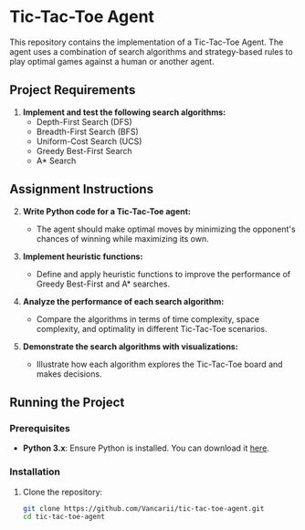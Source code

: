 # Tic-Tac-Toe Agent

This repository contains the implementation of a Tic-Tac-Toe Agent. The agent uses a combination of search algorithms and strategy-based rules to play optimal games against a human or another agent.

## Project Requirements

1. **Implement and test the following search algorithms:**
   - Depth-First Search (DFS)
   - Breadth-First Search (BFS)
   - Uniform-Cost Search (UCS)
   - Greedy Best-First Search
   - A* Search

## Assignment Instructions

2. **Write Python code for a Tic-Tac-Toe agent:**
   - The agent should make optimal moves by minimizing the opponent's chances of winning while maximizing its own.

3. **Implement heuristic functions:**
   - Define and apply heuristic functions to improve the performance of Greedy Best-First and A* searches.

4. **Analyze the performance of each search algorithm:**
   - Compare the algorithms in terms of time complexity, space complexity, and optimality in different Tic-Tac-Toe scenarios.

5. **Demonstrate the search algorithms with visualizations:**
   - Illustrate how each algorithm explores the Tic-Tac-Toe board and makes decisions.

## Running the Project

### Prerequisites

- **Python 3.x**: Ensure Python is installed. You can download it [here](https://www.python.org/downloads/).

### Installation

1. Clone the repository:
   ```bash
   git clone https://github.com/Vancarii/tic-tac-toe-agent.git
   cd tic-tac-toe-agent
